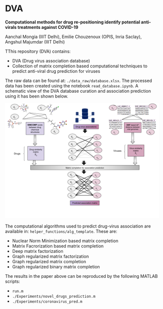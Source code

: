 # DVA
**Computational methods for drug re-positioning identify potential anti-virals treatments against COVID-19**

Aanchal Mongia (IIIT Delhi), Emilie Chouzenoux (OPIS, Inria Saclay), Angshul Majumdar (IIIT Delhi)


TThis repository (DVA) contains:
*  DVA (Drug virus association database)
* Collection of matrix completion based computational techniques to predict anti-viral drug prediction for viruses


The raw data can be found at: `./data_raw/database.xlsx`. The processed data has been created using the notebook `read_database.ipynb`. A schematic view of the DVA database curation and association prediction using it has been shown below.


![DVA-pipeline](./helper_functions/DVA.png)

The computational algorithms used to predict drug-virus association are available in: `helper_functions/alg_template`.
These are:
* Nuclear Norm Minimization based matrix completion 
* Matrix Facrorization based matrix completion 
* Deep matrix factorization 
* Graph regularized matrix factorization 
* Graph regularized matrix completion 
* Graph regularized binary matrix completion 

The results in the paper above can be reproduced by the following MATLAB scripts:

* `run.m`
* `./Experiments/novel_drugs_prediction.m`
* `./Experiments/coronavirus_pred.m`
